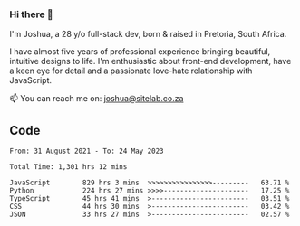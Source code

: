 ### Hi there 👋

I'm Joshua, a 28 y/o full-stack dev, born & raised in Pretoria, South Africa. 

I have almost five years of professional experience bringing beautiful, intuitive designs to life. I'm enthusiastic about front-end development, have a keen eye for detail and a passionate love-hate relationship with JavaScript.

📫 You can reach me on: joshua@sitelab.co.za

## **Code**

<!--START_SECTION:waka-->

```text
From: 31 August 2021 - To: 24 May 2023

Total Time: 1,301 hrs 12 mins

JavaScript        829 hrs 3 mins  >>>>>>>>>>>>>>>>---------   63.71 %
Python            224 hrs 27 mins >>>>---------------------   17.25 %
TypeScript        45 hrs 41 mins  >------------------------   03.51 %
CSS               44 hrs 30 mins  >------------------------   03.42 %
JSON              33 hrs 27 mins  >------------------------   02.57 %
```

<!--END_SECTION:waka-->
